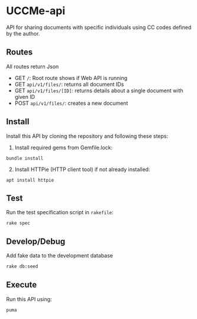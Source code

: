 # UCCMe-api 

API for sharing documents with specific individuals using CC codes defined by the author.

## Routes

All routes return Json

- GET `/`: Root route shows if Web API is running
- GET `api/v1/files/`: returns all document IDs
- GET `api/v1/files/[ID]`: returns details about a single document with given ID
- POST `api/v1/files/`: creates a new document


## Install 

Install this API by cloning the repository and following these steps:

1. Install required gems from Gemfile.lock:
```shell
bundle install
```

2. Install HTTPie (HTTP client tool) if not already installed:
```shell
apt install httpie
```

## Test

Run the test specification script in `rakefile`:
```shell
rake spec
```

## Develop/Debug 
Add fake data to the development database 
```bash
rake db:seed 
```

## Execute

Run this API using:

```shell
puma
```


